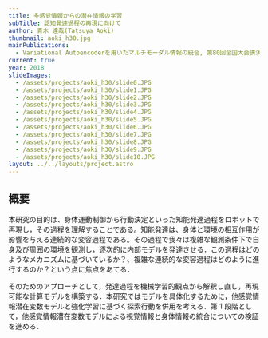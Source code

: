```yaml
---
title: 多感覚情報からの潜在情報の学習
subTitle: 認知発達過程の再現に向けて
author: 青木 達哉(Tatsuya Aoki)
thumbnail: aoki_h30.jpg
mainPublications:
  - Variational Autoencoderを用いたマルチモーダル情報の統合, 第80回全国大会講演論文集, 2018(1), 17-18.
current: true
year: 2018
slideImages:
  - /assets/projects/aoki_h30/slide0.JPG
  - /assets/projects/aoki_h30/slide1.JPG
  - /assets/projects/aoki_h30/slide2.JPG
  - /assets/projects/aoki_h30/slide3.JPG
  - /assets/projects/aoki_h30/slide4.JPG
  - /assets/projects/aoki_h30/slide5.JPG
  - /assets/projects/aoki_h30/slide6.JPG
  - /assets/projects/aoki_h30/slide7.JPG
  - /assets/projects/aoki_h30/slide8.JPG
  - /assets/projects/aoki_h30/slide9.JPG
  - /assets/projects/aoki_h30/slide10.JPG
layout: ../../layouts/project.astro
---
```


## 概要

本研究の目的は、身体運動制御から行動決定といった知能発達過程をロボットで再現し，その過程を理解することである。知能発達は、身体と環境の相互作用が影響を与える連続的な変容過程である。その過程で我々は複雑な観測条件下で自身及び周囲の環境を観測し，逐次的に内部モデルを発達させる．この過程はどのようなメカニズムに基づいているか？、複雑な連続的な変容過程はどのように進行するのか？という点に焦点をあてる．

そのためのアプローチとして，発達過程を機械学習的観点から解釈し直し，再現可能な計算モデルを構築する．本研究ではモデルを具体化するために，他感覚情報潜在変数モデルと強化学習に基づく探索行動を併用を考える．第 1 段階として，他感覚情報潜在変数モデルによる視覚情報と身体情報の統合についての検証を進める．

